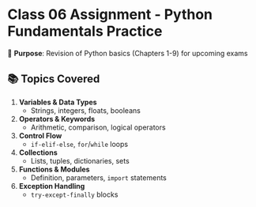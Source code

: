 # Class 06 Assignment - Python Fundamentals Practice

📌 **Purpose**: Revision of Python basics (Chapters 1-9) for upcoming exams  

## 📚 Topics Covered
1. **Variables & Data Types**  
   - Strings, integers, floats, booleans
2. **Operators & Keywords**  
   - Arithmetic, comparison, logical operators
3. **Control Flow**  
   - `if-elif-else`, `for`/`while` loops
4. **Collections**  
   - Lists, tuples, dictionaries, sets
5. **Functions & Modules**  
   - Definition, parameters, `import` statements
6. **Exception Handling**  
   - `try-except-finally` blocks

